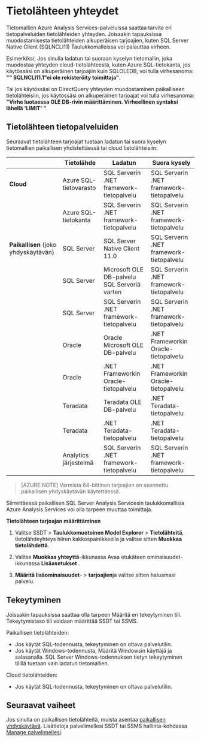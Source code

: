 <properties
   pageTitle="Tietolähteen yhteydet | Microsoft Azure"
   description="Tässä artikkelissa kuvataan tietolähdeyhteydet tietomallien Azure Analysis Services-palveluissa."
   services="analysis-services"
   documentationCenter=""
   authors="minewiskan"
   manager="erikre"
   editor=""
   tags=""/>
<tags
   ms.service="analysis-services"
   ms.devlang="NA"
   ms.topic="article"
   ms.tgt_pltfrm="NA"
   ms.workload="na"
   ms.date="10/25/2016"
   ms.author="owend"/>

# <a name="datasource-connections"></a>Tietolähteen yhteydet

Tietomallien Azure Analysis Services-palveluissa saattaa tarvita eri tietopalveluiden tietolähteiden yhteyden. Joissakin tapauksissa muodostamisesta tietolähteiden alkuperäisen tarjoajien, kuten SQL Server Native Client (SQLNCLI11) Taulukkomalleissa voi palauttaa virheen.

Esimerkiksi; Jos sinulla ladatun tai suoraan kyselyn tietomallin, joka muodostaa yhteyden cloud-tietolähteestä, kuten Azure SQL-tietokanta, jos käytössäsi on alkuperäinen tarjoajiin kuin SQLOLEDB, voi tulla virhesanoma: **"" SQLNCLI11.1"ei ole rekisteröity toimittaja"**.

Tai jos käytössäsi on DirectQuery yhteyden muodostaminen paikalliseen tietolähteisiin, jos käytössäsi on alkuperäinen tarjoajat voi tulla virhesanoma: **"Virhe luotaessa OLE DB-rivin määrittäminen. Virheellinen syntaksi lähellä 'LIMIT' "**.

## <a name="data-source-providers"></a>Tietolähteen tietopalveluiden

Seuraavat tietolähteen tarjoajat tuetaan ladatun tai suora kyselyn tietomallien paikallisen yhdistettäessä tai cloud tietolähteisiin:

|               | **Tietolähde**                     | **Ladatun**                            |  **Suora kysely**                                           |
|---------------------------|-------------------------------|---------------------------------------------|---------------------------------------------|
| **Cloud**                     | Azure SQL-tietovarasto      | SQL Serverin .NET framework-tietopalvelu | SQL Serverin .NET framework-tietopalvelu |
|                           | Azure SQL-tietokanta            | SQL Serverin .NET framework-tietopalvelu | SQL Serverin .NET framework-tietopalvelu |
| **Paikallisen** (joko yhdyskäytävän) | SQL Server                    | SQL Server Native Client 11.0               | SQL Serverin .NET framework-tietopalvelu |
|                           |  SQL Server                             | Microsoft OLE DB-palvelu SQL Serveriä varten    |   SQL Serverin .NET framework-tietopalvelu                                          |
|                           |  SQL Server                             | SQL Serverin .NET framework-tietopalvelu |  SQL Serverin .NET framework-tietopalvelu                                           |
|                           | Oracle                        | Oracle Microsoft OLE DB-palvelu        | .NET Frameworkin Oracle-tietopalvelu               |
|                           |  Oracle                             | .NET Frameworkin Oracle-tietopalvelu               | .NET Frameworkin Oracle-tietopalvelu                                            |
|                           | Teradata                      | Teradata OLE DB-palvelu                | .NET Teradata-tietopalvelu             |
|                           |  Teradata                             | .NET Teradata-tietopalvelu             |  .NET Teradata-tietopalvelu                                            |
|                           | Analytics järjestelmä | SQL Serverin .NET framework-tietopalvelu | SQL Serverin .NET framework-tietopalvelu |


> [AZURE.NOTE] Varmista 64-bittinen tarjoajien on asennettu paikallisen yhdyskäytävän käytettäessä.

Siirrettäessä paikallisen SQL Server Analysis Servicesin taulukkomallisia Azure Analysis Services voi olla tarpeen muuttaa toimittaja.

**Tietolähteen tarjoajan määrittäminen**

1. Valitse SSDT > **Taulukkomuotoinen Model Explorer** > **Tietolähteitä**, tietolähdeyhteys hiiren kakkospainikkeella ja valitse sitten **Muokkaa tietolähdettä**.

2. Valitse **Muokkaa yhteyttä**-ikkunassa Avaa etukäteen ominaisuudet-ikkunassa **Lisäasetukset** .

3. **Määritä lisäominaisuudet**- > **tarjoajien**ja valitse sitten haluamasi palvelu.

## <a name="impersonation"></a>Tekeytyminen
Joissakin tapauksissa saattaa olla tarpeen Määritä eri tekeytyminen tili. Tekeytymistaso tili voidaan määrittää SSDT tai SSMS.

Paikallisen tietolähteiden:

- Jos käytät SQL-todennusta, tekeytyminen on oltava palvelutilin.
- Jos käytät Windows-todennusta, Määritä Windowsin käyttäjä ja salasanalla. SQL Server Windows-todennuksen tietyn tekeytyminen tilillä tuetaan vain ladatun tietomallien.

Cloud tietolähteiden:

- Jos käytät SQL-todennusta, tekeytyminen on oltava palvelutilin.


## <a name="next-steps"></a>Seuraavat vaiheet

Jos sinulla on paikallisen tietolähteitä, muista asentaa [paikallisen yhdyskäytävä](analysis-services-gateway.md). Lisätietoja palvelimellesi SSDT tai SSMS hallinta-kohdassa [Manage palvelimellesi](analysis-services-manage.md).
